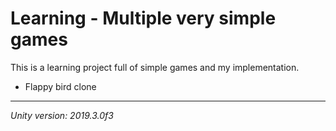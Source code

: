 Learning - Multiple very simple games
====
This is a learning project full of simple games and my implementation.

* Flappy bird clone

----

*Unity version: 2019.3.0f3*

